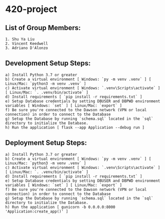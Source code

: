 # 420-project

## List of Group Members:
    1. Shu Ya Liu
    2. Vincent Keedwell
    3. Adriano D'Alonzo

## Development Setup Steps:
    a) Install Python 3.7 or greater
    b) Create a virtual environment [ Windows: `py -m venv .venv` ] [ Linux/Mac: `python3 -m venv .venv` ]
    c) Activate virtual environment [ Windows: `.venv\Scripts\activate` ] [ Linux/Mac: `. .venv/bin/activate` ]
    d) Install requirements [ `pip install -r requirements.txt` ]
    e) Setup Database credentials by setting DBUSER and DBPWD environment variables [ Windows: `set` ] [ Linux/Mac: `export` ]
    f) Be sure you're connected to the Dawson network (VPN or local connection) in order to connect to the Database
    g) Setup the Database by running `schema.sql` located in the `sql` directory to initialize the Database.
    h) Run the application [ flask --app Application --debug run ] 

## Deployment Setup Steps:
    a) Install Python 3.7 or greater
    b) Create a virtual environment [ Windows: `py -m venv .venv` ] [ Linux/Mac: `python3 -m venv .venv` ]
    c) Activate virtual environment [ Windows: `.venv\Scripts\activate` ] [ Linux/Mac: `. .venv/bin/activate` ]
    d) Install requirements [ `pip install -r requirements.txt` ]
    e) Setup Database credentials by setting DBUSER and DBPWD environment variables [ Windows: `set` ] [ Linux/Mac: `export` ]
    f) Be sure you're connected to the Dawson network (VPN or local connection) in order to connect to the Database
    g) Setup the Database by running `schema.sql` located in the `sql` directory to initialize the Database.
    h) Run the application [ gunicorn -b 0.0.0.0:8000 'Application:create_app()' ] 
